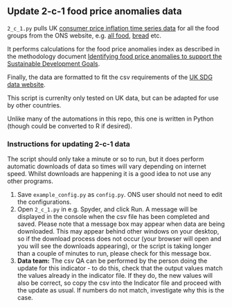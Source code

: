 ## Update 2-c-1 food price anomalies data
  
`2_c_1.py` pulls UK [consumer price inflation time series data](https://www.ons.gov.uk/economy/inflationandpriceindices) for all the food groups from the ONS website, 
e.g. [all food](https://www.ons.gov.uk/economy/inflationandpriceindices/timeseries/d7c8/mm23?referrer=search&searchTerm=d7c8), 
[bread](https://www.ons.gov.uk/economy/inflationandpriceindices/timeseries/l52i/mm23?referrer=search&searchTerm=l52i) etc.   
  
It performs calculations for the food price anomalies index as described in the methodology document 
[Identifying food price anomalies to support the Sustainable Development Goals](https://www.ons.gov.uk/economy/inflationandpriceindices/methodologies/identifyingfoodpriceanomaliestosupportthesustainabledevelopmentgoals).  
  
Finally, the data are formatted to fit the csv requirements of the [UK SDG data website](https://sdgdata.gov.uk/).
  
This script is currenlty only tested on UK data, but can be adapted for use by other countries.  
  
Unlike many of the automations in this repo, this one is written in Python (though could be converted to R if desired).


### Instructions for updating 2-c-1 data
   
The script should only take a minute or so to run, but it does perform automatic downloads of data so times will vary depending on internet speed.
Whilst downloads are happening it is a good idea to not use any other programs.  
     
1) Save `example_config.py` as `config.py`. ONS user should not need to edit the configurations.   
2) Open `2_c_1.py` in e.g. Spyder, and click Run. A message will be displayed in the console when the csv file has been completed and saved. 
Please note that a message box may appear when data are being downloaded. This may appear behind other windows on your desktop, 
so if the download process does not occur (your browser will open and you will see the downloads appearing), 
or the script is taking longer than a couple of minutes to run, please check for this message box.
3) **Data team:** The csv QA can be performed by the person doing the update for this indicator - to do this, check that the output values match the values already in the indicator file. If they do, the new values will also be correct, so copy the csv into the Indicator file and proceed with the update as usual. If numbers do not match, investigate why this is the case. 
